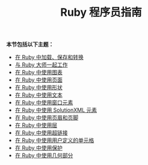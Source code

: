 ﻿---
title: Ruby 程序员指南
type: docs
weight: 20
url: /zh/java/ruby-programmers-guide/
---
**本节包括以下主题：**

- [在 Ruby 中加载、保存和转换](https://docs.aspose.com/diagram/java/loading-saving-and-converting-in-ruby/)
- [与 Ruby 大师一起工作](/diagram/zh/java/working-with-masters-in-ruby/)
- [在 Ruby 中使用图表](/diagram/zh/java/working-with-diagrams-in-ruby/)
- [在 Ruby 中使用页面](/diagram/zh/java/working-with-pages-in-ruby/)
- [在 Ruby 中使用形状](/diagram/zh/java/working-with-shapes-in-ruby/)
- [在 Ruby 中使用文本](/diagram/zh/java/working-with-text-in-ruby/)
- [在 Ruby 中使用窗口元素](/diagram/zh/java/working-with-window-elements-in-ruby/)
- [在 Ruby 中使用 SolutionXML 元素](/diagram/zh/java/working-with-solutionxml-elements-in-ruby/)
- [在 Ruby 中使用页眉和页脚](/diagram/zh/java/working-with-headers-and-footers-in-ruby/)
- [在 Ruby 中使用层](/diagram/zh/java/working-with-layers-in-ruby/)
- [在 Ruby 中使用超链接](/diagram/zh/java/working-with-hyperlinks-in-ruby/)
- [在 Ruby 中使用用户定义的单元格](/diagram/zh/java/working-with-user-defined-cells-in-ruby/)
- [在 Ruby 中使用保护](/diagram/zh/java/working-with-protection-in-ruby/)
- [在 Ruby 中使用几何部分](/diagram/zh/java/working-with-geometry-section-in-ruby/)
